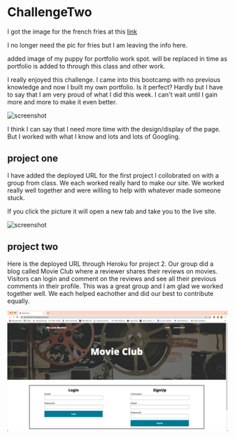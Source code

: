 # ChallengeTwo

I got the image for the french fries at this [link](https://www.thebossykitchen.com/how-to-make-real-potato-french-fries-grandma-style/)

I no longer need the pic for fries but I am leaving the info here.

added image of my puppy for portfolio work spot.  will be replaced in time as portfolio is added to through this class and other work.

I really enjoyed this challenge.  I came into this bootcamp with no previous knowledge and now I built my own portfolio.  Is it perfect?  Hardly but I have to say that I am very proud of what I did this week.  I can't wait until I gain more and more to make it even better.  

![screenshot](./assets/Screen-Shot.png)

I think I can say that I need more time with the design/display of the page.  But I worked with what I know and lots and lots of Googling.

## project one

I have added the deployed URL for the first project I collobrated on with a group from class.  We each worked really hard to make our site.  We worked really well together and were willing to help with whatever made someone stuck.  

If you click the picture it will open a new tab and take you to the live site.

![screenshot](./assets/5VMmBq6.png)

## project two

Here is the deployed URL through Heroku for project 2.  Our group did a blog called Movie Club where a reviewer shares their reviews on movies.  Visitors can login and comment on the reviews and see all their previous comments in their profile.  This was a great group and I am glad we worked together well.  We each helped eachother and did our best to contribute equally.

![screenshot](./assets/Screen-Shot-MovieClub.png)
